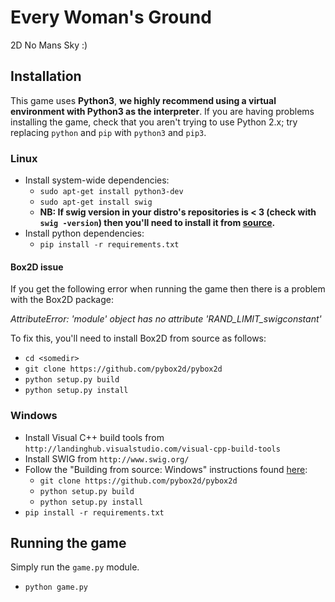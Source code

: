# Every Woman's Ground

2D No Mans Sky :)

## Installation

This game uses **Python3**, **we highly recommend using a virtual environment with Python3 as the interpreter**. 
If you are having problems installing the game, check that you aren't trying to use Python 2.x; try replacing 
`python` and `pip` with `python3` and `pip3`.

### Linux

* Install system-wide dependencies:
    * `sudo apt-get install python3-dev`
    * `sudo apt-get install swig`
    * **NB: If swig version in your distro's repositories is < 3 (check with `swig -version`) then you'll need to 
install it from [source](http://www.swig.org/download.html).** 
* Install python dependencies:
    * `pip install -r requirements.txt`

#### Box2D issue
If you get the following error when running the game then there is a problem with the Box2D package:

*AttributeError: 'module' object has no attribute 'RAND_LIMIT_swigconstant'*

To fix this, you'll need to install Box2D from source as follows:

* `cd <somedir>`
* `git clone https://github.com/pybox2d/pybox2d`
* `python setup.py build`
* `python setup.py install`

### Windows

* Install Visual C++ build tools from `http://landinghub.visualstudio.com/visual-cpp-build-tools`
* Install SWIG from `http://www.swig.org/`
* Follow the "Building from source: Windows" instructions found [here](https://github.com/pybox2d/pybox2d/blob/master/INSTALL.md):
    * `git clone https://github.com/pybox2d/pybox2d`
    * `python setup.py build`
    * `python setup.py install`
* `pip install -r requirements.txt`

## Running the game

Simply run the `game.py` module.

* `python game.py`
